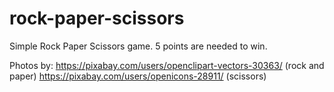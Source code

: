 # rock-paper-scissors
Simple Rock Paper Scissors game. 5 points are needed to win.

Photos by: 
https://pixabay.com/users/openclipart-vectors-30363/ (rock and paper)
https://pixabay.com/users/openicons-28911/ (scissors)